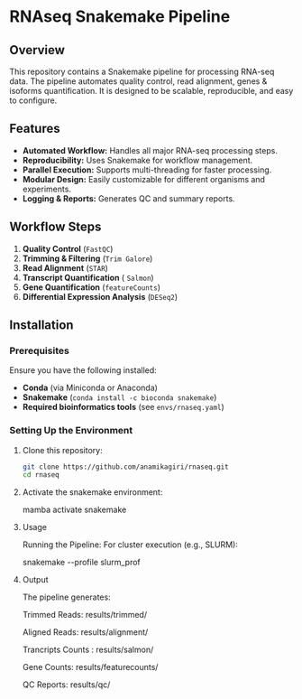 # RNAseq Snakemake Pipeline  

## Overview  

This repository contains a Snakemake pipeline for processing RNA-seq data. The pipeline automates quality control, read alignment, genes & isoforms quantification. It is designed to be scalable, reproducible, and easy to configure.  
## Features  

- **Automated Workflow:** Handles all major RNA-seq processing steps.  
- **Reproducibility:** Uses Snakemake for workflow management.  
- **Parallel Execution:** Supports multi-threading for faster processing.  
- **Modular Design:** Easily customizable for different organisms and experiments.  
- **Logging & Reports:** Generates QC and summary reports.  

## Workflow Steps  

1. **Quality Control** (`FastQC`)  
2. **Trimming & Filtering** (`Trim Galore`)  
3. **Read Alignment** (`STAR`)  
4. **Transcript Quantification** ( `Salmon`)
5. **Gene Quantification** (`featureCounts`)  
5. **Differential Expression Analysis** (`DESeq2`)    

## Installation  

### Prerequisites  

Ensure you have the following installed:  

- **Conda** (via Miniconda or Anaconda)  
- **Snakemake** (`conda install -c bioconda snakemake`)    
- **Required bioinformatics tools** (see `envs/rnaseq.yaml`)  

### Setting Up the Environment  

1. Clone this repository:  

   ```sh
   git clone https://github.com/anamikagiri/rnaseq.git
   cd rnaseq

2. Activate the snakemake environment:
  
   mamba activate snakemake

3. Usage

   Running the Pipeline:
   For cluster execution (e.g., SLURM):

   snakemake --profile slurm_prof

4. Output

   The pipeline generates:

   Trimmed Reads: results/trimmed/ 

   Aligned Reads: results/alignment/ 
 
   Trancripts Counts : results/salmon/

   Gene Counts: results/featurecounts/ 

   QC Reports: results/qc/
